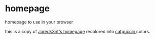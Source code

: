 # homepage
homepage to use in your browser
<p>this is a copy of <a href="https://github.com/Jaredk3nt/homepage">Jaredk3nt's homepage</a> recolored into <a href="https://github.com/catppuccin/catppuccin"> catpuccin </a> colors.
